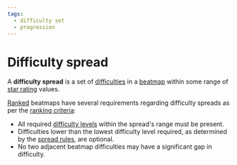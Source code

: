 ```yaml
---
tags:
  - difficulty set
  - progression
---
```


# Difficulty spread

A **difficulty spread** is a set of [difficulties](/wiki/Beatmap/Difficulty) in a [beatmap](/wiki/Beatmap) within some range of [star rating](/wiki/Beatmap/Star_rating) values.

[Ranked](/wiki/Beatmap/Category#ranked) beatmaps have several requirements regarding difficulty spreads as per the [ranking criteria](/wiki/Ranking_Criteria):

- All required [difficulty levels](/wiki/Beatmap/Difficulty#difficulty-levels) within the spread's range must be present.
- Difficulties lower than the lowest difficulty level required, as determined by the [spread rules](/wiki/Ranking_Criteria#rules.1), are optional.
- No two adjacent beatmap difficulties may have a significant gap in difficulty.
